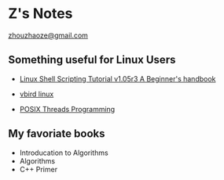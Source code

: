 # Z's Notes

<zhouzhaoze@gmail.com>

## Something useful for Linux Users

* [Linux Shell Scripting Tutorial v1.05r3 A Beginner's handbook](http://www.freeos.com/guides/lsst/)

* [vbird linux](http://vbird.dic.ksu.edu.tw/)
* [POSIX Threads Programming](https://computing.llnl.gov/tutorials/pthreads/)


## My favoriate books

  * Introducation to Algorithms
  * Algorithms
  * C++ Primer
    